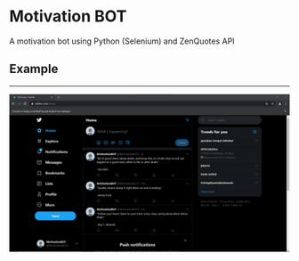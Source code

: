 # Motivation BOT

A motivation bot using Python (Selenium) and ZenQuotes API

<h2>Example</h2>
<hr>
<img src="img1.png" alt="1"/>